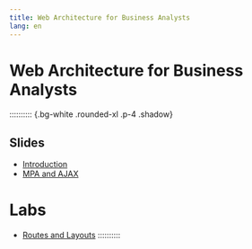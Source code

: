 ```yaml
---
title: Web Architecture for Business Analysts
lang: en
---
```


# Web Architecture for Business Analysts

:::::::::: {.bg-white .rounded-xl .p-4 .shadow}
## Slides

- [Introduction](/AW4C/slides/01-introduction)
- [MPA and AJAX](/AW4C/slides/02-mpa)

# Labs

- [Routes and Layouts](/AW4C/slides/lab-01-routes)
::::::::::